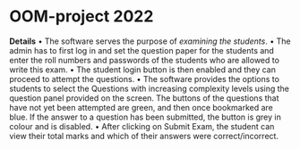 # OOM-project 2022
**Details** 
• The software serves the purpose of _examining the students_.
• The admin has to first log in and set the question paper for the students and enter the
roll numbers and passwords of the students who are allowed to write this exam.
• The student login button is then enabled and they can proceed to attempt the
questions.
• The software provides the options to students to select the Questions with increasing
complexity levels using the question panel provided on the screen. The buttons of the
questions that have not yet been attempted are green, and then once bookmarked are
blue. If the answer to a question has been submitted, the button is grey in colour and is
disabled.
• After clicking on Submit Exam, the student can view their total marks and which of their
answers were correct/incorrect.
